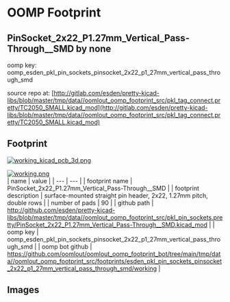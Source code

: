 # OOMP Footprint  
## PinSocket_2x22_P1.27mm_Vertical_Pass-Through__SMD  by none  
  
oomp key: oomp_esden_pkl_pin_sockets_pinsocket_2x22_p1_27mm_vertical_pass_through_smd  
  
source repo at: [http://gitlab.com/esden/pretty-kicad-libs/blob/master/tmp/data//oomlout_oomp_footprint_src/pkl_tag_connect.pretty/TC2050_SMALL.kicad_mod](http://gitlab.com/esden/pretty-kicad-libs/blob/master/tmp/data//oomlout_oomp_footprint_src/pkl_tag_connect.pretty/TC2050_SMALL.kicad_mod)  
## Footprint  
  
[![working_kicad_pcb_3d.png](working_kicad_pcb_3d_600.png)](working_kicad_pcb_3d.png)  
  
[![working.png](working_600.png)](working.png)  
| name | value | 
| --- | --- | 
| footprint name | PinSocket_2x22_P1.27mm_Vertical_Pass-Through__SMD | 
| footprint description | surface-mounted straight pin header, 2x22, 1.27mm pitch, double rows | 
| number of pads | 90 | 
| github path | http://github.com/esden/pretty-kicad-libs/blob/master/tmp/data//oomlout_oomp_footprint_src/pkl_pin_sockets.pretty/PinSocket_2x22_P1.27mm_Vertical_Pass-Through__SMD.kicad_mod | 
| oomp key | oomp_esden_pkl_pin_sockets_pinsocket_2x22_p1_27mm_vertical_pass_through_smd | 
| oomp bot github | https://github.com/oomlout/oomlout_oomp_footprint_bot/tree/main/tmp/data//oomlout_oomp_footprint_src/footprints/esden_pkl_pin_sockets_pinsocket_2x22_p1_27mm_vertical_pass_through_smd/working | 
## Images  

